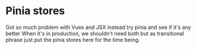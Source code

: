 # Pinia stores

Got so much problem with Vuex and JSX 
instead try pinia and see if it's any better 
When it's in production, we shouldn't need both but as transitional phrase
just put the pinia stores here for the time being.